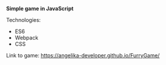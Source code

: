 **Simple game in JavaScript**

Technologies:

- ES6
- Webpack
- CSS

Link to game: https://angelika-developer.github.io/FurryGame/
